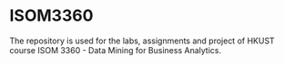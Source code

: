 # ISOM3360
The repository is used for the labs, assignments and project of HKUST course ISOM 3360 - Data Mining for Business Analytics. 
